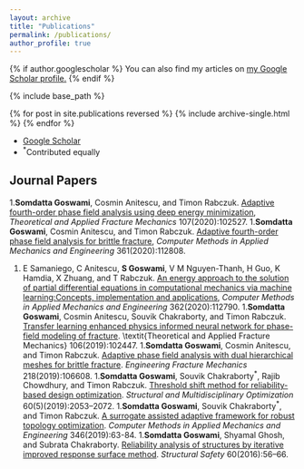 ```yaml
---
layout: archive
title: "Publications"
permalink: /publications/
author_profile: true
---
```


{% if author.googlescholar %}
  You can also find my articles on <u><a href="{{author.googlescholar}}">my Google Scholar profile</a>.</u>
{% endif %}

{% include base_path %}

{% for post in site.publications reversed %}
  {% include archive-single.html %}
{% endfor %}

- [Google Scholar](https://scholar.google.com/citations?user=GaKrpSkAAAAJ&hl=en#)
- <sup>\*</sup>Contributed equally

## Journal Papers
1.**Somdatta Goswami**, Cosmin Anitescu, and Timon Rabczuk. [Adaptive fourth-order phase field analysis using deep energy minimization](https://doi.org/10.1016/j.tafmec.2020.102527), *Theoretical and Applied Fracture Mechanics* 107(2020):102527.
1.**Somdatta Goswami**, Cosmin Anitescu, and Timon Rabczuk. [Adaptive fourth-order phase field analysis for brittle fracture](https://doi.org/10.1016/j.cma.2019.112808),  *Computer Methods in Applied Mechanics and Engineering* 361(2020):112808.
1. E Samaniego, C Anitescu, **S Goswami**, V M Nguyen-Thanh, H Guo, K Hamdia, X Zhuang, and T Rabczuk. [An energy approach to the solution of partial differential equations in computational mechanics via machine learning:Concepts, implementation and applications](https://doi.org/10.1016/j.cma.2019.112790), *Computer Methods in Applied Mechanics and Engineering* 362(2020):112790.
1.**Somdatta Goswami**, Cosmin Anitescu, Souvik Chakraborty, and Timon Rabczuk. [Transfer learning enhanced physics informed neural network for phase-field modeling of fracture](https://doi.org/10.1016/j.tafmec.2019.102447). \textit{Theoretical and Applied Fracture Mechanics} 106(2019):102447.
1.**Somdatta Goswami**, Cosmin Anitescu, and Timon Rabczuk. [Adaptive phase field analysis with dual hierarchical meshes for brittle fracture](https://doi.org/10.1016/j.engfracmech.2019.106608). *Engineering Fracture Mechanics* 218(2019):106608.
1.**Somdatta Goswami**, Souvik Chakraborty<sup>\*</sup>, Rajib Chowdhury, and Timon Rabczuk. [Threshold shift method for reliability-based design optimization](https://doi.org/10.1007/s00158-019-02310-x). *Structural and Multidisciplinary Optimization* 60(5)(2019):2053–2072.
1.**Somdatta Goswami**, Souvik Chakraborty<sup>\*</sup>, and Timon Rabczuk. [A surrogate assisted adaptive framework for robust topology optimization](https://doi.org/10.1016/j.cma.2018.11.030). *Computer Methods in Applied Mechanics and Engineering* 346(2019):63-84.
1.**Somdatta Goswami**, Shyamal Ghosh, and Subrata Chakraborty. [Reliability analysis of structures by iterative improved response surface method](https://doi.org/10.1016/j.strusafe.2016.02.002). *Structural Safety* 60(2016):56–66.
